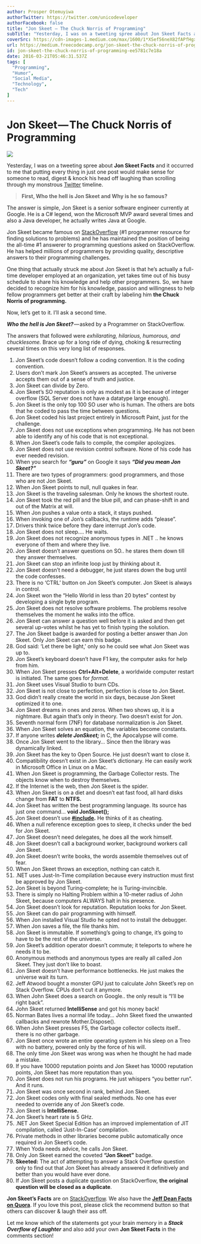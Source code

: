 ```yaml
---
author: Prosper Otemuyiwa
authorTwitter: https://twitter.com/unicodeveloper
authorFacebook: false
title: "Jon Skeet — The Chuck Norris of Programming"
subTitle: "Yesterday, I was on a tweeting spree about Jon Skeet Facts and it occurred to me that putting every thing in just one post would make sen..."
coverSrc: https://cdn-images-1.medium.com/max/1600/1*XSef56neX82fAPfHgxQxCw.jpeg
url: https://medium.freecodecamp.org/jon-skeet-the-chuck-norris-of-programming-ee5781c7e18a
id: jon-skeet-the-chuck-norris-of-programming-ee5781c7e18a
date: 2016-03-21T05:46:31.537Z
tags: [
  "Programming",
  "Humor",
  "Social Media",
  "Technology",
  "Tech"
]
---
```

# Jon Skeet — The Chuck Norris of Programming



![](https://cdn-images-1.medium.com/max/1600/1*XSef56neX82fAPfHgxQxCw.jpeg)



Yesterday, I was on a tweeting spree about **Jon Skeet Facts** and it occurred to me that putting every thing in just one post would make sense for someone to read, digest & knock his head off laughing than scrolling through my monstrous [Twitter](https://twitter.com/unicodeveloper) timeline.

> **First, Who the hell is Jon Skeet and Why is he so famous?**

The answer is simple, Jon Skeet is a senior software engineer currently at Google. He is a C# legend, won the Microsoft MVP award several times and also a Java developer, he actually writes Java at Google.

Jon Skeet became famous on [StackOverflow](http://stackoverflow.com/) (#1 programmer resource for finding solutions to problems) and he has maintained the position of being the all-time #1 answerer to programming questions asked on StackOverflow. He has helped millions of programmers by providing quality, descriptive answers to their programming challenges.

One thing that actually struck me about Jon Skeet is that he’s actually a full-time developer employed at an organization, yet takes time out of his busy schedule to share his knowledge and help other programmers. So, we have decided to recognize him for his knowledge, passion and willingness to help fellow programmers get better at their craft by labeling him **the Chuck Norris of programming.**

Now, let’s get to it. I’ll ask a second time.

**_Who the hell is Jon Skeet?_** — asked by a Programmer on StackOverflow.

The answers that followed were _exhilarating, hilarious, humorous, and chucklesome._ Brace up for a long ride of dying, choking & resurrecting several times on this very long list of responses.

1.  Jon Skeet’s code doesn’t follow a coding convention. It is the coding convention.
2.  Users don’t mark Jon Skeet’s answers as accepted. The universe accepts them out of a sense of truth and justice.
3.  Jon Skeet can divide by Zero.
4.  Jon Skeet’s SO reputation is only as modest as it is because of integer overflow (SQL Server does not have a datatype large enough).
5.  Jon Skeet is the only top 100 SO user who is human. The others are bots that he coded to pass the time between questions.
6.  Jon Skeet coded his last project entirely in Microsoft Paint, just for the challenge.
7.  Jon Skeet does not use exceptions when programming. He has not been able to identify any of his code that is not exceptional.
8.  When Jon Skeet’s code fails to compile, the compiler apologizes.
9.  Jon Skeet does not use revision control software. None of his code has ever needed revision.
10.  When you search for **_“guru”_** on Google it says **_“Did you mean Jon Skeet?”_**
11.  There are two types of programmers: good programmers, and those who are not Jon Skeet.
12.  When Jon Skeet points to null, null quakes in fear.
13.  Jon Skeet is the traveling salesman. Only he knows the shortest route.
14.  Jon Skeet took the red pill and the blue pill, and can phase-shift in and out of the Matrix at will.
15.  When Jon pushes a value onto a stack, it stays pushed.
16.  When invoking one of Jon’s callbacks, the runtime adds “please”.
17.  Drivers think twice before they dare interrupt Jon’s code.
18.  Jon Skeet does not sleep…. He waits.
19.  Jon Skeet does not recognize anonymous types in .NET .. he knows everyone of them and where they live.
20.  Jon Skeet doesn’t answer questions on SO.. he stares them down till they answer themselves.
21.  Jon Skeet can stop an infinite loop just by thinking about it.
22.  Jon Skeet doesn’t need a debugger, he just stares down the bug until the code confesses.
23.  There is no ‘CTRL’ button on Jon Skeet’s computer. Jon Skeet is always in control.
24.  Jon Skeet won the “Hello World in less than 20 bytes” contest by developing a single byte program.
25.  Jon Skeet does not resolve software problems. The problems resolve themselves the moment he walks into the office.
26.  Jon Skeet can answer a question well before it is asked and then get several up-votes whilst he has yet to finish typing the solution.
27.  The Jon Skeet badge is awarded for posting a better answer than Jon Skeet. Only Jon Skeet can earn this badge.
28.  God said: ‘Let there be light,’ only so he could see what Jon Skeet was up to.
29.  Jon Skeet’s keyboard doesn’t have F1 key, the computer asks for help from him.
30.  When Jon Skeet presses **Ctrl+Alt+Delete**, a worldwide computer restart is initiated. The same goes for _format._
31.  Jon Skeet uses Visual Studio to burn CDs.
32.  Jon Skeet is not close to perfection, perfection is close to Jon Skeet.
33.  God didn’t really create the world in six days, because Jon Skeet optimized it to one.
34.  Jon Skeet dreams in ones and zeros. When two shows up, it is a nightmare. But again that’s only in theory. Two doesn’t exist for Jon.
35.  Seventh normal form (7NF) for database normalization is Jon Skeet.
36.  When Jon Skeet solves an equation, the variables become constants.
37.  If anyone writes **_delete JonSkeet;_** in C, the Apocalypse will come.
38.  Once Jon Skeet went to the library… Since then the library was dynamically linked.
39.  Jon Skeet has the key to Open Source. He just doesn’t want to close it.
40.  Compatibility doesn’t exist in Jon Skeet’s dictionary. He can easily work in Microsoft Office in Linux on a Mac.
41.  When Jon Skeet is programming, the Garbage Collector rests. The objects know when to destroy themselves.
42.  If the Internet is the web, then Jon Skeet is the spider.
43.  When Jon Skeet is on a diet and doesn’t eat fast food, all hard disks change from **FAT** to **NTFS.**
44.  Jon Skeet has written the best programming language. Its source has just one command… **void JonSkeet();**
45.  Jon Skeet doesn’t use [**#include**](https://twitter.com/search?q=%23include)**.** He thinks of it as cheating.
46.  When a null reference exception goes to sleep, it checks under the bed for Jon Skeet.
47.  Jon Skeet doesn’t need delegates, he does all the work himself.
48.  Jon Skeet doesn’t call a background worker, background workers call Jon Skeet.
49.  Jon Skeet doesn’t write books, the words assemble themselves out of fear.
50.  When Jon Skeet throws an exception, nothing can catch it.
51.  .NET uses Just-In-Time compilation because every instruction must first be approved by Jon Skeet.
52.  Jon Skeet is beyond Turing-complete; he is Turing-invincible.
53.  There is simply no Halting Problem within a 10-meter radius of John Skeet, because computers ALWAYS halt in his presence.
54.  Jon Skeet doesn’t look for reputation. Reputation looks for Jon Skeet.
55.  Jon Skeet can do pair programming with himself.
56.  When Jon installed Visual Studio he opted not to install the debugger.
57.  When Jon saves a file, the file thanks him.
58.  Jon Skeet is immutable. If something’s going to change, it’s going to have to be the rest of the universe.
59.  Jon Skeet’s addition operator doesn’t commute; it teleports to where he needs it to be.
60.  Anonymous methods and anonymous types are really all called Jon Skeet. They just don’t like to boast.
61.  Jon Skeet doesn’t have performance bottlenecks. He just makes the universe wait its turn.
62.  Jeff Atwood bought a monster GPU just to calculate John Skeet’s rep on Stack Overflow. CPUs don’t cut it anymore.
63.  When John Skeet does a search on Google.. the only result is “I’ll be right back”.
64.  John Skeet returned **IntelliSense** and got his money back!
65.  Norman Bates lives a normal life today… John Skeet fixed the unwanted callbacks and rewrote Mother.Dispose().
66.  When John Skeet presses F5, the Garbage collector collects itself.. there is no other garbage.
67.  Jon Skeet once wrote an entire operating system in his sleep on a Treo with no battery, powered only by the force of his will.
68.  The only time Jon Skeet was wrong was when he thought he had made a mistake.
69.  If you have 10000 reputation points and Jon Skeet has 10000 reputation points, Jon Skeet has more reputation than you.
70.  Jon Skeet does not run his programs. He just whispers “you better run”. And it runs.
71.  Jon Skeet was once second in rank, behind Jon Skeet.
72.  Jon Skeet codes only with final sealed methods. No one has ever needed to override any of Jon Skeet’s code.
73.  Jon Skeet is **IntelliSense.**
74.  Jon Skeet’s heart rate is 5 GHz.
75.  .NET Jon Skeet Special Edition has an improved implementation of JIT compilation, called ‘Just-In-Case’ compilation.
76.  Private methods in other libraries become public automatically once required in Jon Skeet’s code.
77.  When Yoda needs advice, he calls Jon Skeet.
78.  Only Jon Skeet earned the coveted **“Jon Skeet”** badge.
79.  **Skeeted:** The act of attempting to answer a Stack Overflow question only to find out that Jon Skeet has already answered it definitively and better than you would have ever done.
80.  If Jon Skeet posts a duplicate question on StackOverflow, **the original question will be closed as a duplicate**.

**Jon Skeet’s Facts** are on [StackOverflow](http://stackoverflow.com/). We also have the [**Jeff Dean Facts on Quora**](https://www.quora.com/What-are-all-the-Jeff-Dean-facts). If you love this post, please click the recommend button so that others can discover & laugh their ass off.

Let me know which of the statements got your brain memory in a **_Stack Overflow of Laughter_** and also add your own **Jon Skeet Facts** in the comments section!








